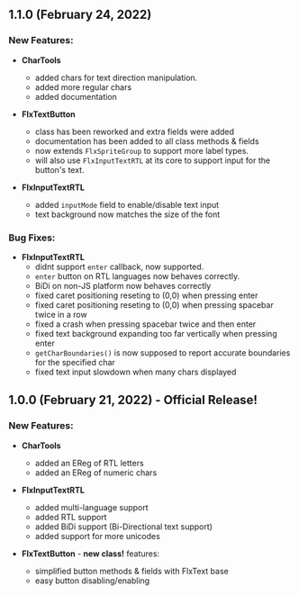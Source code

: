 1.1.0 (February 24, 2022)
--- 
### New Features:

- **CharTools** 
    - added chars for text direction manipulation.
    - added more regular chars
    - added documentation

- **FlxTextButton** 
    - class has been reworked and extra fields were added
    - documentation has been added to all class methods & fields
    - now extends `FlxSpriteGroup` to support more label types.
    - will also use `FlxInputTextRTL` at its core to support input for the button's text.

- **FlxInputTextRTL**
    - added `inputMode` field to enable/disable text input
    - text background now matches the size of the font

### Bug Fixes:

- **FlxInputTextRTL**
    - didnt support `enter` callback, now supported.
    - `enter` button on RTL languages now behaves correctly.
    - BiDi on non-JS platform now behaves correctly
    - fixed caret positioning reseting to (0,0) when pressing enter
    - fixed caret positioning reseting to (0,0) when pressing spacebar twice in a row
    - fixed a crash when pressing spacebar twice and then enter
    - fixed text background expanding too far vertically when pressing enter
    - `getCharBoundaries()` is now supposed to report accurate boundaries for the specified char
    - fixed text input slowdown when many chars displayed


1.0.0 (February 21, 2022) - **Official Release!**
---
### New Features:

- **CharTools**
    - added an EReg of RTL letters
    - added an EReg of numeric chars

- **FlxInputTextRTL**
    - added multi-language support
    - added RTL support
    - added BiDi support (Bi-Directional text support)
    - added support for more unicodes

- **FlxTextButton** - **new class!** features:
    - simplified button methods & fields with FlxText base
    - easy button disabling/enabling


